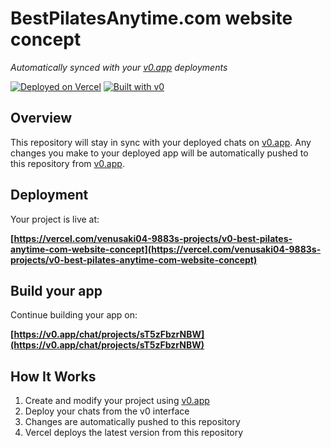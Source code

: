 # BestPilatesAnytime.com website concept

*Automatically synced with your [v0.app](https://v0.app) deployments*

[![Deployed on Vercel](https://img.shields.io/badge/Deployed%20on-Vercel-black?style=for-the-badge&logo=vercel)](https://vercel.com/venusaki04-9883s-projects/v0-best-pilates-anytime-com-website-concept)
[![Built with v0](https://img.shields.io/badge/Built%20with-v0.app-black?style=for-the-badge)](https://v0.app/chat/projects/sT5zFbzrNBW)

## Overview

This repository will stay in sync with your deployed chats on [v0.app](https://v0.app).
Any changes you make to your deployed app will be automatically pushed to this repository from [v0.app](https://v0.app).

## Deployment

Your project is live at:

**[https://vercel.com/venusaki04-9883s-projects/v0-best-pilates-anytime-com-website-concept](https://vercel.com/venusaki04-9883s-projects/v0-best-pilates-anytime-com-website-concept)**

## Build your app

Continue building your app on:

**[https://v0.app/chat/projects/sT5zFbzrNBW](https://v0.app/chat/projects/sT5zFbzrNBW)**

## How It Works

1. Create and modify your project using [v0.app](https://v0.app)
2. Deploy your chats from the v0 interface
3. Changes are automatically pushed to this repository
4. Vercel deploys the latest version from this repository